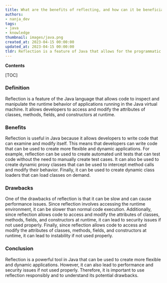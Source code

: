 ```yaml
---
title: What are the benefits of reflecting, and how can it be beneficial?
authors:
- nanja_dev
tags:
- java
- knowledge
thumbnail: images/java.png
created_at: 2023-04-15 00:00:00
updated_at: 2023-04-15 00:00:00
tldr: Reflection is a feature of Java that allows for the programmatic inspection of classes, interfaces, fields, and methods at runtime, and is useful for dynamic code generation and runtime manipulation of classes.
---
```


**Contents**

[TOC]

### Definition
Reflection is a feature of the Java language that allows code to inspect and manipulate the runtime behavior of applications running in the Java virtual machine. It allows developers to access and modify the attributes of classes, methods, fields, and constructors at runtime.

### Benefits
Reflection is useful in Java because it allows developers to write code that can examine and modify itself. This means that developers can write code that can be used to create more flexible and dynamic applications. For example, reflection can be used to create automated unit tests that can test code without the need to manually create test cases. It can also be used to create dynamic proxy classes that can be used to intercept method calls and modify their behavior. Finally, it can be used to create dynamic class loaders that can load classes on demand.

### Drawbacks
One of the drawbacks of reflection is that it can be slow and can cause performance issues. Since reflection involves accessing the runtime environment, it can be slower than normal code execution. Additionally, since reflection allows code to access and modify the attributes of classes, methods, fields, and constructors at runtime, it can lead to security issues if not used properly. Finally, since reflection allows code to access and modify the attributes of classes, methods, fields, and constructors at runtime, it can lead to instability if not used properly.

### Conclusion
Reflection is a powerful tool in Java that can be used to create more flexible and dynamic applications. However, it can also lead to performance and security issues if not used properly. Therefore, it is important to use reflection responsibly and to understand its potential drawbacks.
